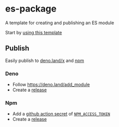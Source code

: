# es-package

A template for creating and publishing an ES module

Start by [using this template](https://github.com/semicognitive/es-package/generate)

## Publish
Easily publish to [deno.land/x](https://deno.land/x) and [npm](https://npmjs.com)

### Deno
- Follow https://deno.land/add_module
- Create a [release](https://github.com/semicognitive/es-package/releases/new)

### Npm
- Add a [github action secret](https://docs.github.com/en/actions/security-guides/encrypted-secrets) of [`NPM_ACCESS_TOKEN`](https://docs.npmjs.com/creating-and-viewing-access-tokens#creating-access-tokens)
- Create a [release](https://github.com/semicognitive/es-package/releases/new)
